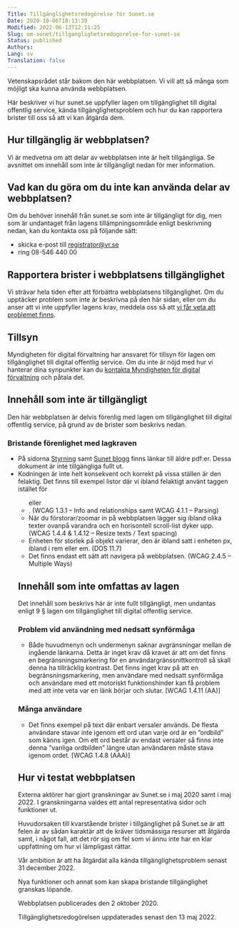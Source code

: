 ```yaml
---
Title: Tillgänglighetsredogörelse för Sunet.se
Date: 2020-10-06T18:13:39
Modified: 2022-06-13T12:11:25
Slug: om-sunet/tillganglighetsredogorelse-for-sunet-se
Status: published
Authors: 
Lang: sv
Translation: false
---
```


Vetenskapsrådet står bakom den här webbplatsen. Vi vill att så många som möjligt ska kunna använda webbplatsen.

Här beskriver vi hur sunet.se uppfyller lagen om tillgänglighet till digital offentlig service, kända tillgänglighetsproblem och hur du kan rapportera brister till oss så att vi kan åtgärda dem.

Hur tillgänglig är webbplatsen?
-------------------------------

Vi är medvetna om att delar av webbplatsen inte är helt tillgängliga. Se avsnittet om innehåll som inte är tillgängligt nedan för mer information.

Vad kan du göra om du inte kan använda delar av webbplatsen?
------------------------------------------------------------

Om du behöver innehåll från sunet.se som inte är tillgängligt för dig, men som är undantaget från lagens tillämpningsområde enligt beskrivning nedan, kan du kontakta oss på följande sätt:

* skicka e-post till [registrator@vr.se](mailto:registrator@vr.se)
* ring 08-546 440 00

Rapportera brister i webbplatsens tillgänglighet
------------------------------------------------

Vi strävar hela tiden efter att förbättra webbplatsens tillgänglighet. Om du upptäcker problem som inte är beskrivna på den här sidan, eller om du anser att vi inte uppfyller lagens krav, meddela oss så att [vi får veta att problemet finns](https://www.vr.se/tillganglighetsbrister.html).

Tillsyn
-------

Myndigheten för digital förvaltning har ansvaret för tillsyn för lagen om tillgänglighet till digital offentlig service. Om du inte är nöjd med hur vi hanterar dina synpunkter kan du [kontakta Myndigheten för digital förvaltning](https://www.digg.se/tdosanmalan) och påtala det.

Innehåll som inte är tillgängligt
---------------------------------

Den här webbplatsen är delvis förenlig med lagen om tillgänglighet till digital offentlig service, på grund av de brister som beskrivs nedan.

### Bristande förenlighet med lagkraven

* På sidorna [Styrning](/om-sunet/styrning) samt [Sunet blogg](/om-sunet/sunet-blogg) finns länkar till äldre pdf:er. Dessa dokument är inte tillgängliga fullt ut.
* Kodningen är inte helt konsekvent och korrekt på vissa ställen är den felaktig. Det finns till exempel listor där vi ibland felaktigt använt taggen <div> istället för <ul> eller <li>. (WCAG 1.3.1 – Info and relationships samt WCAG 4.1.1 – Parsing)
* När du förstorar/zoomar in på webbplatsen lägger sig ibland olika texter ovanpå varandra och en horisontell scroll-list dyker upp. (WCAG 1.4.4 & 1.4.12 – Resize texts / Text spacing)
* Enheten för storlek på objekt varierar, den är ibland satt i enheten px, ibland i rem eller em. (DOS 11.7)
* Det finns endast ett sätt att navigera på webbplatsen. (WCAG 2.4.5 – Multiple Ways)

Innehåll som inte omfattas av lagen
-----------------------------------

Det innehåll som beskrivs här är inte fullt tillgängligt, men undantas enligt 9 § lagen om tillgänglighet till digital offentlig service.

### Problem vid användning med nedsatt synförmåga

* Både huvudmenyn och undermenyn saknar avgränsningar mellan de ingående länkarna. Detta är inget krav då kravet är att om det finns en begränsningsmarkering för en användargränssnittkontroll så skall denna ha tillräcklig kontrast. Det finns inget krav på att en begränsningsmarkering, men användare med nedsatt synförmåga och användare med ett motoriskt funktionshinder kan få problem med att inte veta var en länk börjar och slutar. [WCAG 1.4.11 (AA)]

### Många användare

* Det finns exempel på text där enbart versaler används. De flesta användare stavar inte igenom ett ord utan varje ord är en ”ordbild” som känns igen. Om ett ord består av endast versaler så finns inte denna ”vanliga ordbilden” längre utan användaren måste stava igenom ordet. [WCAG 1.4.8 (AAA)]

Hur vi testat webbplatsen
-------------------------

Externa aktörer har gjort granskningar av Sunet.se i maj 2020 samt i maj 2022. I granskningarna valdes ett antal representativa sidor och funktioner ut.

Huvudorsaken till kvarstående brister i tillgänglighet på Sunet.se är att felen är av sådan karaktär att de kräver tidsmässiga resurser att åtgärda samt, i något fall, att det rör sig om fel som vi ännu inte har en klar uppfattning om hur vi lämpligast rättar.

Vår ambition är att ha åtgärdat alla kända tillgänglighetsproblem senast 31 december 2022.

Nya funktioner och annat som kan skapa bristande tillgänglighet granskas löpande.

Webbplatsen publicerades den 2 oktober 2020.

Tillgänglighetsredogörelsen uppdaterades senast den 13 maj 2022.

 


